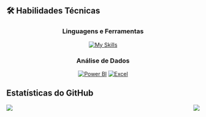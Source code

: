 ## 🛠 Habilidades Técnicas

<div align="center">

### Linguagens e Ferramentas
[![My Skills](https://skillicons.dev/icons?i=aws,azure,figma,html,css,git,github,kali,py,sklearn,mysql,matlab,tensorflow,vscode,linux&perline=8)](https://skillicons.dev)

### Análise de Dados
[![Power BI](https://img.shields.io/badge/Power_BI-F2C811?style=for-the-badge&logo=Power%20BI&logoColor=white)](https://powerbi.microsoft.com/)
[![Excel](https://img.shields.io/badge/Excel-217346?style=for-the-badge&logo=microsoft-excel&logoColor=white)](https://www.microsoft.com/pt-br/microsoft-365/excel)

</div>

##  Estatísticas do GitHub


<div align="center" style="display: flex; justify-content: space-between; align-items: center;">
  <img src="https://github-readme-stats.vercel.app/api?username=JonasCandid0&theme=great-gatsby&show_icons=true&hide_border=true&count_private=true" />
  <img src="https://github-readme-stats.vercel.app/api/top-langs/?username=JonasCandid0&theme=great-gatsby&layout=compact&hide_border=true" />
</div>
